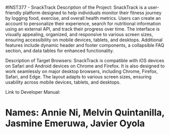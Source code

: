 #INST377 - SnackTrack
Description of the Project:
SnackTrack is a user-friendly platform designed to help individuals monitor their fitness journey by logging food, exercise, and overall health metrics. Users can create an account to personalize their experience, search for nutritional information using an external API, and track their progress over time. The interface is visually appealing, organized, and responsive to various screen sizes, ensuring accessibility on mobile devices, tablets, and desktops. Additional features include dynamic header and footer components, a collapsible FAQ section, and data tables for enhanced functionality.

Description of Target Browsers:
SnackTrack is compatible with iOS devices on Safari and Android devices on Chrome and Firefox. It is also designed to work seamlessly on major desktop browsers, including Chrome, Firefox, Safari, and Edge. The layout adapts to various screen sizes, ensuring usability across mobile devices, tablets, and desktops.

Link to Developer Manual:

# Names: Annie Ni, Melvin Quintanilla, Jasmine Emeruwa, Javier Oyola
